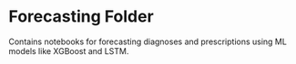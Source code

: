 # Forecasting Folder
Contains notebooks for forecasting diagnoses and prescriptions using ML models like XGBoost and LSTM.
